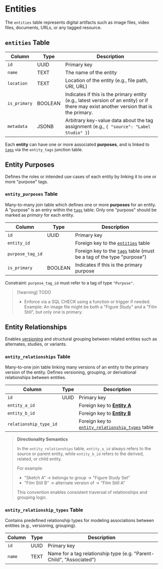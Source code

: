 # Entities

The `entities` table represents digital artifacts such as image files, video files, documents, URLs, or any tagged resource.

## `entities` Table

| Column       | Type    | Description                                                                                                                            |
| ------------ | ------- | -------------------------------------------------------------------------------------------------------------------------------------- |
| `id`         | UUID    | Primary key                                                                                                                            |
| `name`       | TEXT    | The name of the entity                                                                                                                 |
| `location`   | TEXT    | Location of the entity (e.g., file path, URI, URL)                                                                                     |
| `is_primary` | BOOLEAN | Indicates if this is the primary entity (e.g., latest version of an entity) or if there may exist another version that is the primary. |
| `metadata`   | JSONB   | Arbitrary key-value data about the tag assignment (e.g., `{ "source": "Label Studio" }`)                                               |

Each **entity** can have one or more associated **purposes**, and is linked to [`tags`](./tags.md) via the `entity_tags` junction table.

## Entity Purposes

Defines the roles or intended use cases of each entity by linking it to one or more "purpose" tags.

### `entity_purposes` Table

Many-to-many join table which defines one or more **purposes** for an entity. A "purpose" is an entry within the [`tags`](./tags.md) table. Only one "purpose" should be marked as *primary* for each entity.

| Column           | Type    | Description                                                                        |
| ---------------- | ------- | ---------------------------------------------------------------------------------- |
| `id`             | UUID    | Primary key                                                                        |
| `entity_id`      |         | Foreign key to the [`entities`](./entities.md) table                               |
| `purpose_tag_id` |         | Foreign key to the [`tags`](./tags.md) table (must be a tag of the type "purpose") |
| `is_primary`     | BOOLEAN | Indicates if this is the primary purpose                                           |

Constraint: `purpose_tag_id` must refer to a tag of type `"Purpose"`.

> [!warning] TODO
>
> - Enforce via a SQL CHECK using a function or trigger if needed.
> Example: An image file might be both a "Figure Study" and a "Film Still", but only one is primary.

## Entity Relationships

Enables [versioning](./utilities/versioning.md) and structural grouping between related entities such as alternates, studies, or variants.

### `entity_relationships` Table

Many-to-one join table linking many versions of an entity to the primary version of the entity. Defines versioning, grouping, or derivational relationships between entities.

| Column                 | Type | Description                                                                                 |
| ---------------------- | ---- | ------------------------------------------------------------------------------------------- |
| `id`                   | UUID | Primary key                                                                                 |
| `entity_a_id`          |      | Foreign key to [**Entity A**](./entities.md#entities)                                       |
| `entity_b_id`          |      | Foreign key to [**Entity B**](./entities.md#entities)                                       |
| `relationship_type_id` |      | Foreign key to [`entity_relationship_types`](./entities.md#entity_relationship_types) table |

> **Directionality Semantics**
>
> In the `entity_relationships` table, `entity_a_id` always refers to the source or parent entity, while `entity_b_id` refers to the derived, related, or child entity.
>
> For example:
> - "Sketch A" → belongs to group → "Figure Study Set"
> - "Film Still B" → alternate version of → "Film Still A"
> 
> This convention enables consistent traversal of relationships and grouping logic.

### `entity_relationship_types` Table

Contains predefined relationship types for modeling associations between entities (e.g., versioning, grouping).

| Column | Type | Description                                                          |
| ------ | ---- | -------------------------------------------------------------------- |
| `id`   | UUID | Primary key                                                          |
| `name` | TEXT | Name for a tag relationship type (e.g. "Parent-Child", "Associated") |
